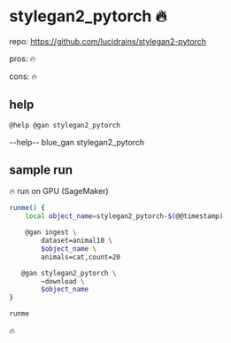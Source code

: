 # stylegan2_pytorch 🔥

repo: https://github.com/lucidrains/stylegan2-pytorch

pros: 🔥

cons: 🔥

## help

```bash
@help @gan stylegan2_pytorch
```
--help-- blue_gan stylegan2_pytorch

## sample run

🔥 run on GPU (SageMaker)

```bash
runme() {
    local object_name=stylegan2_pytorch-$(@@timestamp)

    @gan ingest \
        dataset=animal10 \
        $object_name \
        animals=cat,count=20

   @gan stylegan2_pytorch \
        ~download \
        $object_name
}

runme
```

🔥